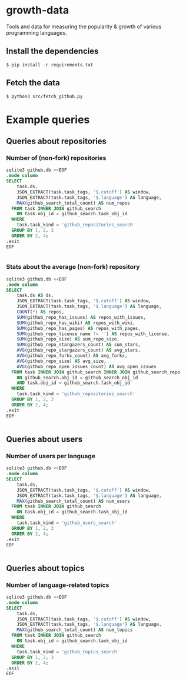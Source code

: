 # growth-data

Tools and data for measuring the popularity & growth of various programming languages.

## Install the dependencies

```console
$ pip install -r requirements.txt
```

## Fetch the data

```console
$ python3 src/fetch_github.py
```


# Example queries

## Queries about repositories

### Number of (non-fork) repositories

```sql
sqlite3 github.db <<EOF
.mode column
SELECT
    task.ds,
    JSON_EXTRACT(task.task_tags, '$.cutoff') AS window,
    JSON_EXTRACT(task.task_tags, '$.language') AS language,
    MAX(github_search_total_count) AS num_repos
  FROM task INNER JOIN github_search
    ON task.obj_id = github_search.task_obj_id
  WHERE
    task.task_kind = 'github_repositories_search'
  GROUP BY 1, 2, 3
  ORDER BY 2, 4;
.exit
EOF
```

```

```


### Stats about the average (non-fork) repository

```sql
sqlite3 github.db <<EOF
.mode column
SELECT
    task.ds AS ds,
    JSON_EXTRACT(task.task_tags, '$.cutoff') AS window,
    JSON_EXTRACT(task.task_tags, '$.language') AS language,
    COUNT(*) AS repos,
    SUM(github_repo_has_issues) AS repos_with_issues,
    SUM(github_repo_has_wiki) AS repos_with_wiki,
    SUM(github_repo_has_pages) AS repos_with_pages,
    SUM(github_repo_license_name != '') AS repos_with_license,
    SUM(github_repo_size) AS sum_repo_size,
    SUM(github_repo_stargazers_count) AS sum_stars,
    AVG(github_repo_stargazers_count) AS avg_stars,
    AVG(github_repo_forks_count) AS avg_forks,
    AVG(github_repo_size) AS avg_size,
    AVG(github_repo_open_issues_count) AS avg_open_issues
  FROM task INNER JOIN github_search INNER JOIN github_search_repo
    ON github_search.obj_id = github_search_obj_id
    AND task.obj_id = github_search.task_obj_id
  WHERE
    task.task_kind = 'github_repositories_search'
  GROUP BY 1, 2, 3
  ORDER BY 2, 4;
.exit
EOF
```

```

```


## Queries about users

### Number of users per language

```sql
sqlite3 github.db <<EOF
.mode column
SELECT
    task.ds,
    JSON_EXTRACT(task.task_tags, '$.cutoff') AS window,
    JSON_EXTRACT(task.task_tags, '$.language') AS language,
    MAX(github_search_total_count) AS num_users
  FROM task INNER JOIN github_search
    ON task.obj_id = github_search.task_obj_id
  WHERE
    task.task_kind = 'github_users_search'
  GROUP BY 1, 2, 3
  ORDER BY 2, 4;
.exit
EOF
```

```

```


## Queries about topics

### Number of language-related topics

```sql
sqlite3 github.db <<EOF
.mode column
SELECT
    task.ds,
    JSON_EXTRACT(task.task_tags, '$.cutoff') AS window,
    JSON_EXTRACT(task.task_tags, '$.language') AS language,
    MAX(github_search_total_count) AS num_topics
  FROM task INNER JOIN github_search
    ON task.obj_id = github_search.task_obj_id
  WHERE
    task.task_kind = 'github_topics_search'
  GROUP BY 1, 2, 3
  ORDER BY 2, 4;
.exit
EOF
```

```

```
